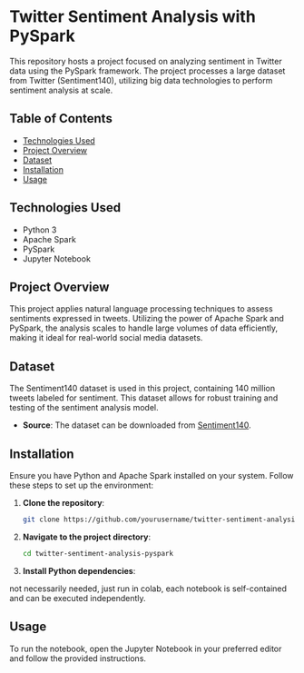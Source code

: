 # Twitter Sentiment Analysis with PySpark

This repository hosts a project focused on analyzing sentiment in Twitter data using the PySpark framework. The project processes a large dataset from Twitter (Sentiment140), utilizing big data technologies to perform sentiment analysis at scale.

## Table of Contents

- [Technologies Used](#technologies-used)
- [Project Overview](#project-overview)
- [Dataset](#dataset)
- [Installation](#installation)
- [Usage](#usage)

## Technologies Used

- Python 3
- Apache Spark
- PySpark
- Jupyter Notebook

## Project Overview

This project applies natural language processing techniques to assess sentiments expressed in tweets. Utilizing the power of Apache Spark and PySpark, the analysis scales to handle large volumes of data efficiently, making it ideal for real-world social media datasets.

## Dataset

The Sentiment140 dataset is used in this project, containing 140 million tweets labeled for sentiment. This dataset allows for robust training and testing of the sentiment analysis model.

- **Source**: The dataset can be downloaded from [Sentiment140](https://huggingface.co/datasets/stanfordnlp/sentiment140). 

## Installation

Ensure you have Python and Apache Spark installed on your system. Follow these steps to set up the environment:

1. **Clone the repository**:
    ```bash
    git clone https://github.com/yourusername/twitter-sentiment-analysis-pyspark.git
    ```

2. **Navigate to the project directory**:
    ```bash
    cd twitter-sentiment-analysis-pyspark
    ```

3. **Install Python dependencies**:
   
not necessarily needed, just run in colab, each notebook is self-contained and can be executed independently.

## Usage

To run the notebook, open the Jupyter Notebook in your preferred editor and follow the provided instructions.
